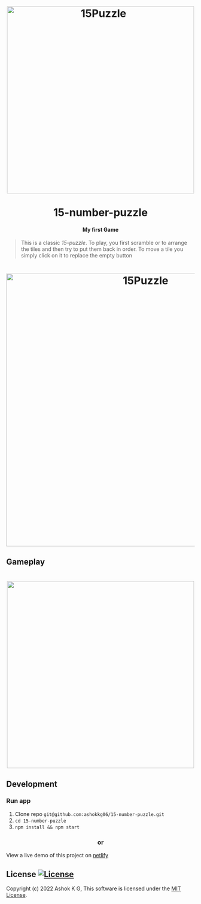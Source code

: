 <h1 align="center">
<a href="https://github.com/ashokkg06/15-number-puzzle">
<img src="https://user-images.githubusercontent.com/109447518/179419013-1b18ff06-1065-46cc-87da-39578438b886.png" alt="15Puzzle" width="500"/></a><br/><br/>
15-number-puzzle
</h1>
<h4 align="center">My first Game</h4>
<p align="center">
</p>

> This is a classic _15_-_puzzle_. To play, you first scramble or to arrange the tiles and then try to put them back in order. To move a tile you simply click on it to replace the empty button

<h1 align="center">
<img src="https://user-images.githubusercontent.com/109447518/179419094-c1431eea-5f3d-4c53-9205-4f11682bd622.PNG" alt="15Puzzle" width="729px"/>
</h1>


## Gameplay

<h1 align="center">
<img src="https://user-images.githubusercontent.com/109447518/179419067-f1ca288e-8e6e-4e03-9f88-4fa761558079.gif" width="500px"/>
</h1>

## Development

### Run app

1. Clone repo ```git@github.com:ashokkg06/15-number-puzzle.git```
2. ```cd 15-number-puzzle```
3. ```npm install && npm start  ```


<h3 align="center">or</h3>

View a live demo of this project on [netlify](https://github.com/ashokkg06/15-number-puzzle)



## License [![License](https://img.shields.io/github/license/hyperium/hyper.svg)](https://github.com/ashokkg06/15-number-puzzle/blob/main/LICENSE)

Copyright (c) 2022 Ashok K G, This software is licensed under the [MIT License](https://github.com/ashokkg06/15-number-puzzle/blob/main/LICENSE).
